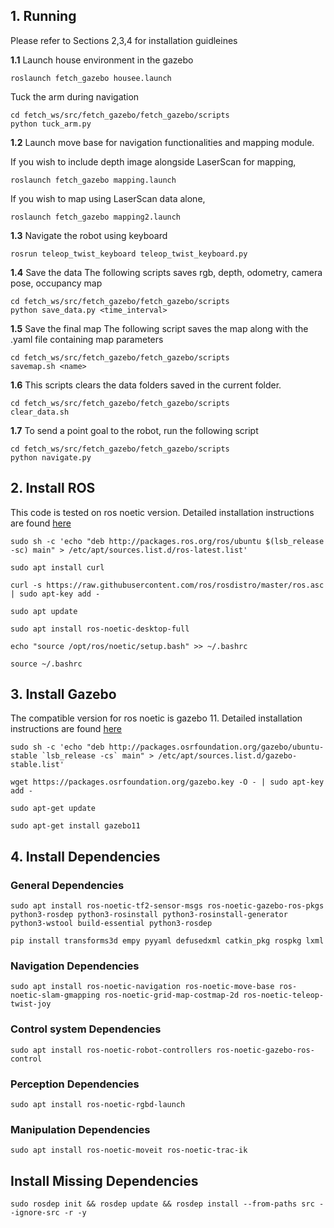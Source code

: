 ## 1. Running
Please refer to Sections 2,3,4 for installation guidleines

**1.1**  Launch house environment in the gazebo
```
roslaunch fetch_gazebo housee.launch
```
Tuck the arm during navigation
```
cd fetch_ws/src/fetch_gazebo/fetch_gazebo/scripts
python tuck_arm.py
```
**1.2**  Launch move base for navigation functionalities and mapping module.

  If you wish to include depth image alongside LaserScan for mapping, 
  ```
  roslaunch fetch_gazebo mapping.launch
  ```
  If you wish to map using LaserScan data alone,
  ```
  roslaunch fetch_gazebo mapping2.launch
  ```
**1.3** Navigate the robot using keyboard
  ```
  rosrun teleop_twist_keyboard teleop_twist_keyboard.py
  ```
**1.4** Save the data
The following scripts saves rgb, depth, odometry, camera pose, occupancy map
```
cd fetch_ws/src/fetch_gazebo/fetch_gazebo/scripts
python save_data.py <time_interval>
```
**1.5** Save the final map
The following script saves the map along with the .yaml file containing map parameters
```
cd fetch_ws/src/fetch_gazebo/fetch_gazebo/scripts
savemap.sh <name>
```
**1.6**
This scripts clears the data folders saved in the current folder.
```
cd fetch_ws/src/fetch_gazebo/fetch_gazebo/scripts
clear_data.sh
```
**1.7**
To send a point goal to the robot, run the following script
```
cd fetch_ws/src/fetch_gazebo/fetch_gazebo/scripts
python navigate.py
```



## 2.  Install ROS
This code is tested on ros noetic version. Detailed installation instructions are found [here](http://wiki.ros.org/noetic/Installation/Ubuntu)
```
sudo sh -c 'echo "deb http://packages.ros.org/ros/ubuntu $(lsb_release -sc) main" > /etc/apt/sources.list.d/ros-latest.list'

sudo apt install curl

curl -s https://raw.githubusercontent.com/ros/rosdistro/master/ros.asc | sudo apt-key add -

sudo apt update

sudo apt install ros-noetic-desktop-full

echo "source /opt/ros/noetic/setup.bash" >> ~/.bashrc

source ~/.bashrc
```

## 3. Install Gazebo
The compatible version for ros noetic is gazebo 11. Detailed installation instructions are found [here](https://classic.gazebosim.org/tutorials?tut=install_ubuntu&cat=install#Defaultinstallation:one-liner)

```
sudo sh -c 'echo "deb http://packages.osrfoundation.org/gazebo/ubuntu-stable `lsb_release -cs` main" > /etc/apt/sources.list.d/gazebo-stable.list'

wget https://packages.osrfoundation.org/gazebo.key -O - | sudo apt-key add -

sudo apt-get update

sudo apt-get install gazebo11
```
## 4. **Install Dependencies**

### General Dependencies
```
sudo apt install ros-noetic-tf2-sensor-msgs ros-noetic-gazebo-ros-pkgs python3-rosdep python3-rosinstall python3-rosinstall-generator python3-wstool build-essential python3-rosdep
```
```
pip install transforms3d empy pyyaml defusedxml catkin_pkg rospkg lxml
```


### Navigation Dependencies
```
sudo apt install ros-noetic-navigation ros-noetic-move-base ros-noetic-slam-gmapping ros-noetic-grid-map-costmap-2d ros-noetic-teleop-twist-joy
```

### Control system Dependencies
```
sudo apt install ros-noetic-robot-controllers ros-noetic-gazebo-ros-control
``` 

### Perception Dependencies
```
sudo apt install ros-noetic-rgbd-launch
```

### Manipulation Dependencies
```
sudo apt install ros-noetic-moveit ros-noetic-trac-ik
```

## **Install Missing Dependencies**
```
sudo rosdep init && rosdep update && rosdep install --from-paths src --ignore-src -r -y
```

